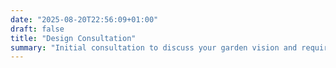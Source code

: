 ```yaml
---
date: "2025-08-20T22:56:09+01:00"
draft: false
title: "Design Consultation"
summary: "Initial consultation to discuss your garden vision and requirements."
---
```


